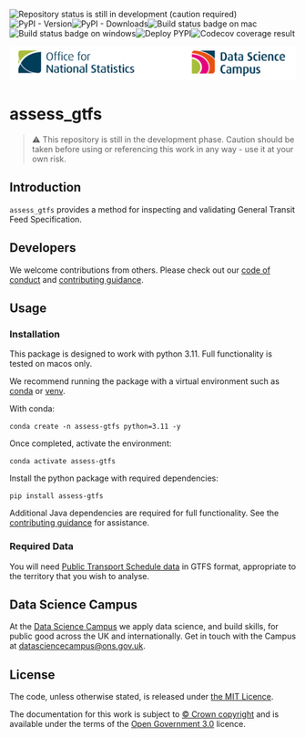 <!--- Badges start --->
<img src="https://img.shields.io/badge/repo%20status-in%20development%20(caution)-red?style=plastic" alt="Repository status is still in development (caution required)"/><img alt="PyPI - Version" src="https://img.shields.io/pypi/v/assess-gtfs?style=plastic"><img alt="PyPI - Downloads" src="https://img.shields.io/pypi/dm/assess-gtfs?style=plastic&logo=pypi&logoColor=white&label=PyPI%20downloads"><img src="https://github.com/datasciencecampus/assess_gtfs/actions/workflows/python-package-mac.yml/badge.svg" alt="Build status badge on mac"/><img src="https://github.com/datasciencecampus/assess_gtfs/actions/workflows/python-package-windows.yml/badge.svg" alt="Build status badge on windows"/><img src="https://github.com/datasciencecampus/assess_gtfs/actions/workflows/build-deploy.yml/badge.svg" alt="Deploy PYPI"/><img src="https://codecov.io/github/datasciencecampus/assess_gtfs/graph/badge.svg?token=iEWElAdksI" alt="Codecov coverage result"/>

<!--- Badges end --->

<img src="https://github.com/datasciencecampus/awesome-campus/blob/master/ons_dsc_logo.png">

# assess_gtfs

> :warning: This repository is still in the development phase. Caution should
be taken before using or referencing this work in any way - use it at your own
risk.

## Introduction
<!-- *Describe what this repo contains and what the project is.* -->

`assess_gtfs` provides a method for inspecting and validating General Transit
Feed Specification.

## Developers
We welcome contributions from others. Please check out our
[code of conduct](CODE_OF_CONDUCT.md) and
[contributing guidance](CONTRIBUTING.md###Set-up).

## Usage
<!-- *Explain how to use the things in the repo.* -->

### Installation

This package is designed to work with python 3.11. Full functionality is
tested on macos only.

We recommend running the package with a virtual environment such as
[conda](https://conda.io/projects/conda/en/latest/user-guide/tasks/manage-environments.html)
or [venv](https://docs.python.org/3/library/venv.html).

With conda:
```
conda create -n assess-gtfs python=3.11 -y
```
Once completed, activate the environment:
```
conda activate assess-gtfs
```
Install the python package with required dependencies:

```
pip install assess-gtfs
```

Additional Java dependencies are required for full functionality. See the
[contributing guidance](./CONTRIBUTING.md) for assistance.

### Required Data

You will need
[Public Transport Schedule data](https://data.bus-data.dft.gov.uk/downloads/)
in GTFS format, appropriate to the territory that you wish to analyse.

## Data Science Campus
At the [Data Science Campus](https://datasciencecampus.ons.gov.uk/about-us/) we
apply data science, and build skills, for public good across the UK and
internationally. Get in touch with the Campus at
[datasciencecampus@ons.gov.uk](datasciencecampus@ons.gov.uk).

## License
<!-- Unless stated, the codebase is released under [the MIT Licence][mit]. -->

The code, unless otherwise stated, is released under [the MIT Licence][mit].

The documentation for this work is subject to [© Crown copyright][copyright]
and is available under the terms of the [Open Government 3.0][ogl] licence.

[mit]: LICENCE
[copyright]: http://www.nationalarchives.gov.uk/information-management/re-using-public-sector-information/uk-government-licensing-framework/crown-copyright/
[ogl]: http://www.nationalarchives.gov.uk/doc/open-government-licence/version/3/

